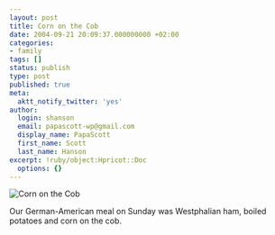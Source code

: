 ```yaml
---
layout: post
title: Corn on the Cob
date: 2004-09-21 20:09:37.000000000 +02:00
categories:
- family
tags: []
status: publish
type: post
published: true
meta:
  aktt_notify_twitter: 'yes'
author:
  login: shanson
  email: papascott-wp@gmail.com
  display_name: PapaScott
  first_name: Scott
  last_name: Hanson
excerpt: !ruby/object:Hpricot::Doc
  options: {}
---
```

<p><img src="https://www.papascott.de/wordpress/wp-content/uploads/2004/09/crh_corn.jpg" alt="Corn on the Cob" /></p>
<p>Our German-American meal on Sunday was Westphalian ham, boiled potatoes and corn on the cob.</p>
